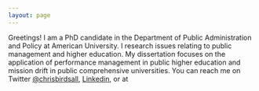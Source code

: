 ```yaml
---
layout: page
---
```


Greetings!  I am a PhD candidate in the Department of Public Administration and Policy at American University. I research issues relating to public management and higher education. My dissertation focuses on the application of performance management in public higher education and mission drift in public comprehensive universities. You can reach me on Twitter [@chrisbirdsall](http://www.twitter.com/chrisbirdsall), [Linkedin](https://www.linkedin.com/in/cbirdsall), or at  
